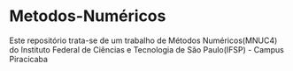 # Metodos-Numéricos
 Este repositório trata-se de um trabalho de Métodos Numéricos(MNUC4) do Instituto Federal de Ciências e Tecnologia de São Paulo(IFSP) - Campus Piracicaba
